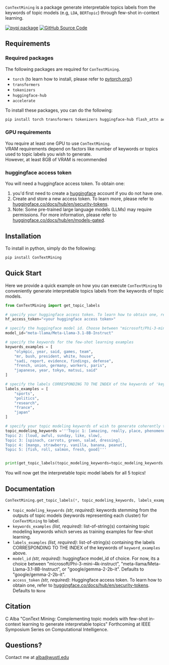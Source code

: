 `ConTextMining` is a package generate interpretable topics labels from the keywords of topic models (e.g, `LDA`, `BERTopic`) through few-shot in-context learning. 


[![pypi package](https://img.shields.io/badge/pypi_package-v0.0.4-brightgreen)](https://pypi.org/project/ConTextMining/) [![GitHub Source Code](https://img.shields.io/badge/github_source_code-source_code?logo=github&color=green)](https://github.com/cja5553/ConTextMining) 


## Requirements  
### Required packages
The following packages are required for `ConTextMining`. 

- `torch` (to learn how to install, please refer to [pytorch.org/](https://pytorch.org/))
- `transformers`
- `tokenizers`
- `huggingface-hub`
- `accelerate`

To install these packages, you can do the following:

```bash
pip install torch transformers tokenizers huggingface-hub flash_attn accelerate
```

### GPU requirements
You require at least one GPU to use `ConTextMining`.  
VRAM requirements depend on factors like number of keywords or topics used to topic labels you wish to generate.  
However, at least 8GB of VRAM is recommended

### huggingface access token
You will need a huggingface access token. To obtain one:  
1. you'd first need to create a [huggingface](https://huggingface.co) account if you do not have one. 
2. Create and store a new access token. To learn more, please refer to [huggingface.co/docs/hub/en/security-tokens](https://huggingface.co/docs/hub/en/security-tokens).  
3. Note: Some pre-trained large language models (LLMs) may require permissions. For more information, please refer to [huggingface.co/docs/hub/en/models-gated](https://huggingface.co/docs/hub/en/models-gated).  



## Installation
To install in python, simply do the following: 
```bash
pip install ConTextMining
```

## Quick Start
Here we provide a quick example on how you can execute `ConTextMining` to conveniently generate interpretable topics labels from the keywords of topic models. 
```python
from ConTextMining import get_topic_labels

# specify your huggingface access token. To learn how to obtain one, refer to huggingface.co/docs/hub/en/security-tokens
hf_access_token="<your huggingface access token>" 

# specify the huggingface model id. Choose between "microsoft/Phi-3-mini-4k-instruct", "meta-llama/Meta-Llama-3.1-8B-Instruct" or "google/gemma-2-2b-it"
model_id="meta-llama/Meta-Llama-3.1-8B-Instruct"

# specify the keywords for the few-shot learning examples
keywords_examples = [
    "olympic, year, said, games, team",
    "mr, bush, president, white, house",
    "sadi, report, evidence, findings, defense",
    "french, union, germany, workers, paris",
    "japanese, year, tokyo, matsui, said"
]

# specify the labels CORRESPONDING TO THE INDEX of the keywords of 'keyword_examples' above. 
labels_examples = [
    "sports",
    "politics",
    "research",
    "france",
    "japan"
]

# specify your topic modeling keywords of wish to generate coherently topic labels. 
topic_modeling_keywords ='''Topic 1: [amazing, really, place, phenomenon, pleasant],
Topic 2: [loud, awful, sunday, like, slow],
Topic 3: [spinach, carrots, green, salad, dressing],
Topic 4: [mango, strawberry, vanilla, banana, peanut],
Topic 5: [fish, roll, salmon, fresh, good]'''


print(get_topic_labels(topic_modeling_keywords=topic_modeling_keywords, keywords_examples=keywords_examples, labels_examples=labels_examples, model_id=model_id, access_token=hf_access_token))
```
You will now get the interpretable topic model labels for all 5 topics! 

## Documentation

```python
ConTextMining.get_topic_labels(*, topic_modeling_keywords, labels_examples,keywords_examples, model_id, access_token)
```

- `topic_modeling_keywords` *(str, required)*: keywords stemming from the outputs of topic models (keywords representing each cluster) for `ConTextMining` to label.  
- `keywords_examples` *(list, required)*: list-of-string(s) containing topic modeling keywords which serves as training examples for few-shot learning.  
- `labels_examples` *(list, required)*: list-of-string(s) containing the labels CORRESPONDING TO THE INDEX of the keywords of `keyword_examples` above.   
- `model_id` *(str, required)*: huggingface model_id of choice. For now, its a choice between "microsoft/Phi-3-mini-4k-instruct", "meta-llama/Meta-Llama-3.1-8B-Instruct", or "google/gemma-2-2b-it". Defaults to "google/gemma-2-2b-it".  
- `access_token` *(str, required)*: Huggingface access token. To learn how to obtain one, refer to [huggingface.co/docs/hub/en/security-tokens](https://huggingface.co/docs/hub/en/security-tokens). Defaults to `None`


## Citation
C Alba "ConText Mining: Complementing topic models with few-shot in-context learning to generate interpretable topics" Forthcoming at IEEE Symposium Series on Computational Intelligence. 

## Questions?

Contact me at [alba@wustl.edu](mailto:alba@wustl.edu)
